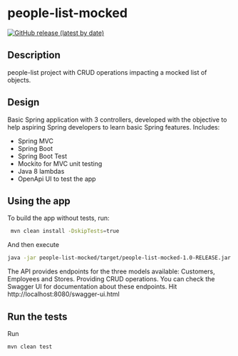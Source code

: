 # people-list-mocked
[![GitHub release (latest by date)](https://img.shields.io/github/v/release/mauroalfaro/people-list-mocked)](https://github.com/mauroalfaro/people-list-mocked/releases/tag/v1.0)

## Description
people-list project with CRUD operations impacting a mocked list of objects.

## Design
Basic Spring application with 3 controllers, developed with the objective to help aspiring Spring developers to learn basic Spring features.
Includes:
- Spring MVC
- Spring Boot
- Spring Boot Test
- Mockito for MVC unit testing
- Java 8 lambdas
- OpenApi UI to test the app

## Using the app
To build the app without tests, run:

```bash
 mvn clean install -DskipTests=true
```

And then execute
```bash
java -jar people-list-mocked/target/people-list-mocked-1.0-RELEASE.jar
```

The API provides endpoints for the three models available: Customers, Employees and Stores. Providing CRUD operations.
You can check the Swagger UI for documentation about these endpoints. Hit http://localhost:8080/swagger-ui.html

## Run the tests
Run
```bash
mvn clean test
```
